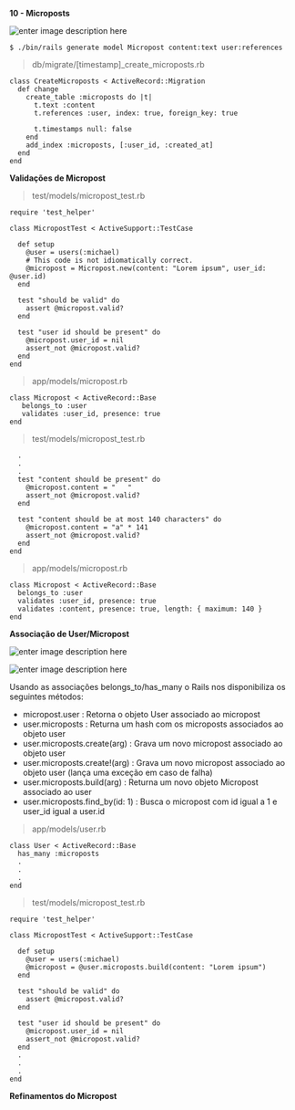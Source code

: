 
**10 - Microposts**

![enter image description here](https://softcover.s3.amazonaws.com/636/ruby_on_rails_tutorial_3rd_edition/images/figures/micropost_model_3rd_edition.png)

    $ ./bin/rails generate model Micropost content:text user:references

> db/migrate/[timestamp]_create_microposts.rb

    class CreateMicroposts < ActiveRecord::Migration
      def change
        create_table :microposts do |t|
          t.text :content
          t.references :user, index: true, foreign_key: true
    
          t.timestamps null: false
        end
        add_index :microposts, [:user_id, :created_at]
      end
    end


**Validações de Micropost**

> test/models/micropost_test.rb

    require 'test_helper'
    
    class MicropostTest < ActiveSupport::TestCase
    
      def setup
        @user = users(:michael)
        # This code is not idiomatically correct.
        @micropost = Micropost.new(content: "Lorem ipsum", user_id: @user.id)
      end
    
      test "should be valid" do
        assert @micropost.valid?
      end
    
      test "user id should be present" do
        @micropost.user_id = nil
        assert_not @micropost.valid?
      end
    end

> app/models/micropost.rb

    class Micropost < ActiveRecord::Base
       belongs_to :user
       validates :user_id, presence: true
    end

> test/models/micropost_test.rb

      .
      .
      .
      test "content should be present" do
        @micropost.content = "   "
        assert_not @micropost.valid?
      end
    
      test "content should be at most 140 characters" do
        @micropost.content = "a" * 141
        assert_not @micropost.valid?
      end
    end

> app/models/micropost.rb

    class Micropost < ActiveRecord::Base
      belongs_to :user
      validates :user_id, presence: true
      validates :content, presence: true, length: { maximum: 140 }
    end


**Associação de User/Micropost**

![enter image description here](https://softcover.s3.amazonaws.com/636/ruby_on_rails_tutorial_3rd_edition/images/figures/micropost_belongs_to_user.png)

![enter image description here](https://softcover.s3.amazonaws.com/636/ruby_on_rails_tutorial_3rd_edition/images/figures/user_has_many_microposts.png)

Usando as associações belongs_to/has_many o Rails nos disponibiliza os seguintes métodos:

 - micropost.user : Retorna o objeto User associado ao micropost
 - user.microposts : Returna um hash com os microposts associados ao objeto user
 - user.microposts.create(arg) : Grava um novo micropost associado ao objeto user
 - user.microposts.create!(arg) : Grava um novo micropost associado ao objeto user (lança uma exceção em caso de falha)
 - user.microposts.build(arg) : Returna um novo objeto Micropost associado ao user
 - user.microposts.find_by(id: 1) : Busca o micropost com id igual a 1 e user_id igual a user.id

> app/models/user.rb

    class User < ActiveRecord::Base
      has_many :microposts
      .
      .
      .
    end

> test/models/micropost_test.rb

    require 'test_helper'
    
    class MicropostTest < ActiveSupport::TestCase
    
      def setup
        @user = users(:michael)
        @micropost = @user.microposts.build(content: "Lorem ipsum")
      end
    
      test "should be valid" do
        assert @micropost.valid?
      end
    
      test "user id should be present" do
        @micropost.user_id = nil
        assert_not @micropost.valid?
      end
      .
      .
      .
    end

**Refinamentos do Micropost**









